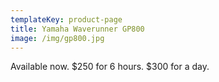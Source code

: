 ```yaml
---
templateKey: product-page
title: Yamaha Waverunner GP800
image: /img/gp800.jpg
---
```


Available now.
$250 for 6 hours.
$300 for a day.